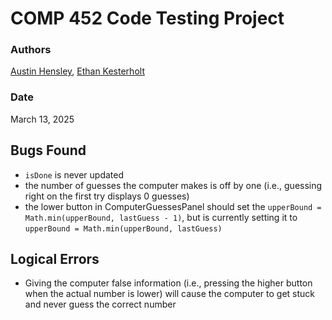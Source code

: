 # COMP 452 Code Testing Project

### Authors
[Austin Hensley](https://github.com/hensleyas21),
[Ethan Kesterholt](https://github.com/Kesterholtem21)

### Date
March 13, 2025

## Bugs Found
- `isDone` is never updated
- the number of guesses the computer makes is off by one (i.e., guessing right on the first try displays 0 guesses)
- the lower button in ComputerGuessesPanel should set the `upperBound = Math.min(upperBound, lastGuess - 1)`, but is currently setting it to `upperBound = Math.min(upperBound, lastGuess)`

## Logical Errors
- Giving the computer false information (i.e., pressing the higher button when the actual number is lower) will cause the computer to get stuck and never guess the correct number
